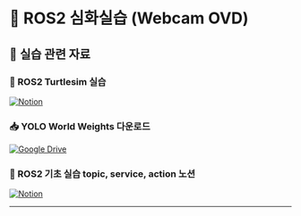 # 🚀 ROS2 심화실습 (Webcam OVD)

## 🔗 실습 관련 자료

### 🐢 ROS2 Turtlesim 실습
[![Notion](https://img.shields.io/badge/Notion-000000?style=for-the-badge&logo=notion&logoColor=white)](https://handsomely-marjoram-14d.notion.site/ROS2-Turtlesim-19f7023971eb80829a91c4f589b6fd2e?pvs=4)

### 📥 YOLO World Weights 다운로드
[![Google Drive](https://img.shields.io/badge/Download-YOLO%20World-4285F4?style=for-the-badge&logo=googledrive&logoColor=white)](https://drive.google.com/drive/folders/1D6fT7jRrgdAIvwt4HQS8_759zAnJv2lo?usp=sharing)

### 🔗 ROS2 기초 실습 topic, service, action 노션

[![Notion](https://img.shields.io/badge/Notion-000000?style=for-the-badge&logo=notion&logoColor=white)](https://spot-swoop-3a0.notion.site/7-ROS2-19d1f27600f780da81ccf49581d06517?pvs=4)

---
